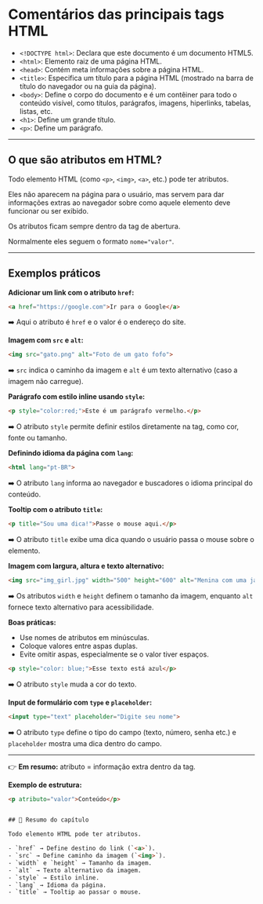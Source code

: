 # Comentários das principais tags HTML

- `<!DOCTYPE html>`: Declara que este documento é um documento HTML5.
- `<html>`: Elemento raiz de uma página HTML.
- `<head>`: Contém meta informações sobre a página HTML.
- `<title>`: Especifica um título para a página HTML (mostrado na barra de título do navegador ou na guia da página).
- `<body>`: Define o corpo do documento e é um contêiner para todo o conteúdo visível, como títulos, parágrafos, imagens, hiperlinks, tabelas, listas, etc.
- `<h1>`: Define um grande título.
- `<p>`: Define um parágrafo.

---

## O que são atributos em HTML?

Todo elemento HTML (como `<p>`, `<img>`, `<a>`, etc.) pode ter atributos.

Eles não aparecem na página para o usuário, mas servem para dar informações extras ao navegador sobre como aquele elemento deve funcionar ou ser exibido.

Os atributos ficam sempre dentro da tag de abertura.

Normalmente eles seguem o formato `nome="valor"`.

---

## Exemplos práticos

**Adicionar um link com o atributo `href`:**

```html
<a href="https://google.com">Ir para o Google</a>
```
➡️ Aqui o atributo é `href` e o valor é o endereço do site.

**Imagem com `src` e `alt`:**

```html
<img src="gato.png" alt="Foto de um gato fofo">
```
➡️ `src` indica o caminho da imagem e `alt` é um texto alternativo (caso a imagem não carregue).

**Parágrafo com estilo inline usando `style`:**

```html
<p style="color:red;">Este é um parágrafo vermelho.</p>
```
➡️ O atributo `style` permite definir estilos diretamente na tag, como cor, fonte ou tamanho.

**Definindo idioma da página com `lang`:**

```html
<html lang="pt-BR">
```
➡️ O atributo `lang` informa ao navegador e buscadores o idioma principal do conteúdo.

**Tooltip com o atributo `title`:**

```html
<p title="Sou uma dica!">Passe o mouse aqui.</p>
```
➡️ O atributo `title` exibe uma dica quando o usuário passa o mouse sobre o elemento.

**Imagem com largura, altura e texto alternativo:**

```html
<img src="img_girl.jpg" width="500" height="600" alt="Menina com uma jaqueta">
```
➡️ Os atributos `width` e `height` definem o tamanho da imagem, enquanto `alt` fornece texto alternativo para acessibilidade.

**Boas práticas:**
- Use nomes de atributos em minúsculas.
- Coloque valores entre aspas duplas.
- Evite omitir aspas, especialmente se o valor tiver espaços.
```html
<p style="color: blue;">Esse texto está azul</p>
```
➡️ O atributo `style` muda a cor do texto.

**Input de formulário com `type` e `placeholder`:**

```html
<input type="text" placeholder="Digite seu nome">
```
➡️ O atributo `type` define o tipo do campo (texto, número, senha etc.) e `placeholder` mostra uma dica dentro do campo.

---

👉 **Em resumo:** atributo = informação extra dentro da tag.

**Exemplo de estrutura:**

```html
<p atributo="valor">Conteúdo</p>


## 📖 Resumo do capítulo

Todo elemento HTML pode ter atributos.

- `href` → Define destino do link (`<a>`).
- `src` → Define caminho da imagem (`<img>`).
- `width` e `height` → Tamanho da imagem.
- `alt` → Texto alternativo da imagem.
- `style` → Estilo inline.
- `lang` → Idioma da página.
- `title` → Tooltip ao passar o mouse.
```